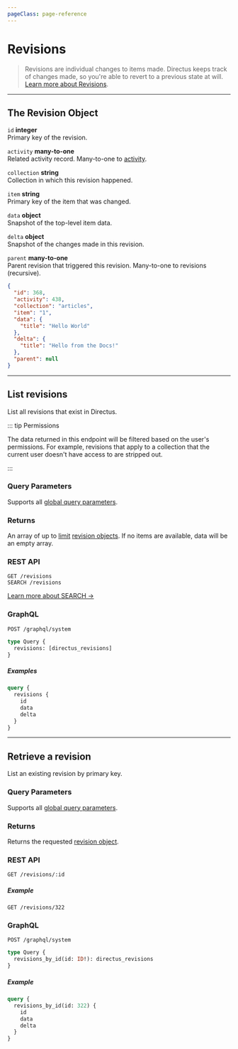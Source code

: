 ```yaml
---
pageClass: page-reference
---
```


# Revisions

<div class="two-up">
<div class="left">

> Revisions are individual changes to items made. Directus keeps track of changes made, so you're able to revert to a
> previous state at will. [Learn more about Revisions](/getting-started/glossary/#revisions).

</div>
<div class="right">

</div>
</div>

---

## The Revision Object

<div class="two-up">
<div class="left">
<div class="definitions">

`id` **integer**\
Primary key of the revision.

`activity` **many-to-one**\
Related activity record. Many-to-one to [activity](/reference/system/activity/).

`collection` **string**\
Collection in which this revision happened.

`item` **string**\
Primary key of the item that was changed.

`data` **object**\
Snapshot of the top-level item data.

`delta` **object**\
Snapshot of the changes made in this revision.

`parent` **many-to-one**\
Parent revision that triggered this revision. Many-to-one to revisions (recursive).

</div>
</div>
<div class="right">

```json
{
  "id": 368,
  "activity": 438,
  "collection": "articles",
  "item": "1",
  "data": {
    "title": "Hello World"
  },
  "delta": {
    "title": "Hello from the Docs!"
  },
  "parent": null
}
```

</div>
</div>

---

## List revisions

List all revisions that exist in Directus.

<div class="two-up">
<div class="left">

::: tip Permissions

The data returned in this endpoint will be filtered based on the user's permissions. For example, revisions that apply
to a collection that the current user doesn't have access to are stripped out.

:::

### Query Parameters

Supports all [global query parameters](/reference/query).

### Returns

An array of up to [limit](/reference/query/#limit) [revision objects](#the-revision-object). If no items are available,
data will be an empty array.

</div>
<div class="right">

### REST API

```
GET /revisions
SEARCH /revisions
```

[Learn more about SEARCH ->](/reference/introduction/#search-http-method)

### GraphQL

```
POST /graphql/system
```

```graphql
type Query {
  revisions: [directus_revisions]
}
```

##### Examples

```graphql
query {
  revisions {
    id
    data
    delta
  }
}
```

</div>
</div>

---

## Retrieve a revision

List an existing revision by primary key.

<div class="two-up">
<div class="left">

### Query Parameters

Supports all [global query parameters](/reference/query).

### Returns

Returns the requested [revision object](#the-revision-object).

</div>
<div class="right">

### REST API

```
GET /revisions/:id
```

##### Example

```
GET /revisions/322
```

### GraphQL

```
POST /graphql/system
```

```graphql
type Query {
  revisions_by_id(id: ID!): directus_revisions
}
```

##### Example

```graphql
query {
  revisions_by_id(id: 322) {
    id
    data
    delta
  }
}
```

</div>
</div>
